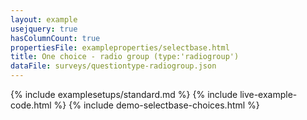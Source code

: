 ```yaml
---
layout: example
usejquery: true
hasColumnCount: true
propertiesFile: exampleproperties/selectbase.html 
title: One choice - radio group (type:'radiogroup')
dataFile: surveys/questiontype-radiogroup.json
---
```


{% include examplesetups/standard.md %}
{% include live-example-code.html %}
{% include demo-selectbase-choices.html %}